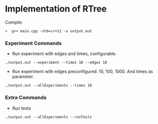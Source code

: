 # **Implementation of RTree**


Compile:
```
>  g++ main.cpp -std=c++11 -o output.out
```
### Experiment Commands

- Run experiment with edges and times, configurable.

```
./output.out --experiment --times 10 --edges 10
```

- Run experiment with edges preconfigured: 10, 100, 1000. And times as parameter.

```
./output.out --allExperiments --times 10
```

### Extra Commands

- Run tests

```
./output.out --allExperiments --runTests
```
